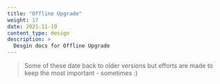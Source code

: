 ```yaml
---
title: "Offline Upgrade"
weight: 17
date: 2021-11-19
content_type: design
description: >
  Desgin docs for Offline Upgrade
---
```


>Some of these date back to older versions but efforts are made to keep the most important - sometimes :)

